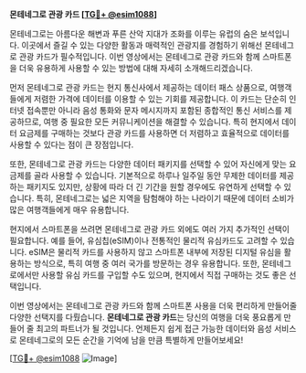 **몬테네그로 관광 카드 [[TG💪+ @esim1088](https://t.me/s/esim1088)]**

몬테네그로는 아름다운 해변과 푸른 산악 지대가 조화를 이루는 유럽의 숨은 보석입니다. 이곳에서 즐길 수 있는 다양한 활동과 매력적인 관광지를 경험하기 위해선 몬테네그로 관광 카드가 필수적입니다. 이번 영상에서는 몬테네그로 관광 카드와 함께 스마트폰을 더욱 유용하게 사용할 수 있는 방법에 대해 자세히 소개해드리겠습니다.

먼저 몬테네그로 관광 카드는 현지 통신사에서 제공하는 데이터 패스 상품으로, 여행객들에게 저렴한 가격에 데이터를 이용할 수 있는 기회를 제공합니다. 이 카드는 단순히 인터넷 접속뿐만 아니라 음성 통화와 문자 메시지까지 포함된 종합적인 통신 서비스를 제공하므로, 여행 중 필요한 모든 커뮤니케이션을 해결할 수 있습니다. 특히 현지에서 데이터 요금제를 구매하는 것보다 관광 카드를 사용하면 더 저렴하고 효율적으로 데이터를 사용할 수 있다는 점이 큰 장점입니다.

또한, 몬테네그로 관광 카드는 다양한 데이터 패키지를 선택할 수 있어 자신에게 맞는 요금제를 골라 사용할 수 있습니다. 기본적으로 하루나 일주일 동안 무제한 데이터를 제공하는 패키지도 있지만, 상황에 따라 더 긴 기간을 원할 경우에도 유연하게 선택할 수 있습니다. 특히, 몬테네그로는 넓은 지역을 탐험해야 하는 나라이기 때문에 데이터 소비가 많은 여행객들에게 매우 유용합니다.

현지에서 스마트폰을 쓰려면 몬테네그로 관광 카드 외에도 여러 가지 추가적인 선택이 필요합니다. 예를 들어, 유심칩(eSIM)이나 전통적인 물리적 유심카드도 고려할 수 있습니다. eSIM은 물리적 카드를 사용하지 않고 스마트폰 내부에 저장된 디지털 유심을 활용하는 방식으로, 특히 여행 중 여러 국가를 방문하는 경우 유용합니다. 또한, 몬테네그로에서만 사용할 유심 카드를 구입할 수도 있으며, 현지에서 직접 구매하는 것도 좋은 선택입니다.

이번 영상에서는 몬테네그로 관광 카드와 함께 스마트폰 사용을 더욱 편리하게 만들어줄 다양한 선택지를 다뤘습니다. **몬테네그로 관광 카드**는 당신의 여행을 더욱 풍요롭게 만들어 줄 최고의 파트너가 될 것입니다. 언제든지 쉽게 접근 가능한 데이터와 음성 서비스로 몬테네그로의 모든 순간을 기억에 남을 만큼 특별하게 만들어보세요!

[[TG💪+ @esim1088](https://t.me/s/esim1088) ![Image](https://i.postimg.cc/Y0z9fWf4/image.png)]